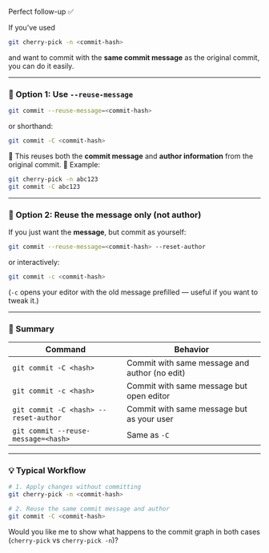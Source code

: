 Perfect follow-up ✅

If you’ve used

```bash
git cherry-pick -n <commit-hash>
```

and want to commit with the **same commit message** as the original commit, you can do it easily.

---

### 🧩 Option 1: Use `--reuse-message`

```bash
git commit --reuse-message=<commit-hash>
```

or shorthand:

```bash
git commit -C <commit-hash>
```

🔹 This reuses both the **commit message** and **author information** from the original commit.
🔹 Example:

```bash
git cherry-pick -n abc123
git commit -C abc123
```

---

### 🧩 Option 2: Reuse the message only (not author)

If you just want the **message**, but commit as yourself:

```bash
git commit --reuse-message=<commit-hash> --reset-author
```

or interactively:

```bash
git commit -c <commit-hash>
```

(`-c` opens your editor with the old message prefilled — useful if you want to tweak it.)

---

### 🧠 Summary

| Command                               | Behavior                                      |
| ------------------------------------- | --------------------------------------------- |
| `git commit -C <hash>`                | Commit with same message and author (no edit) |
| `git commit -c <hash>`                | Commit with same message but open editor      |
| `git commit -C <hash> --reset-author` | Commit with same message but as your user     |
| `git commit --reuse-message=<hash>`   | Same as `-C`                                  |

---

### 💡 Typical Workflow

```bash
# 1. Apply changes without committing
git cherry-pick -n <commit-hash>

# 2. Reuse the same commit message and author
git commit -C <commit-hash>
```

Would you like me to show what happens to the commit graph in both cases (`cherry-pick` vs `cherry-pick -n`)?
